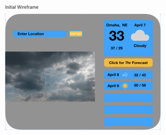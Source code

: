 Initial Wireframe

![alt text](https://github.com/Awiedenman/weatherly/blob/master/Screenshot/wire-frame.png "Wireframe")
